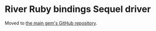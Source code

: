 # River Ruby bindings Sequel driver

Moved to [the main gem's GitHub repository](https://github.com/riverqueue/riverqueue-ruby/tree/master/drivers).
